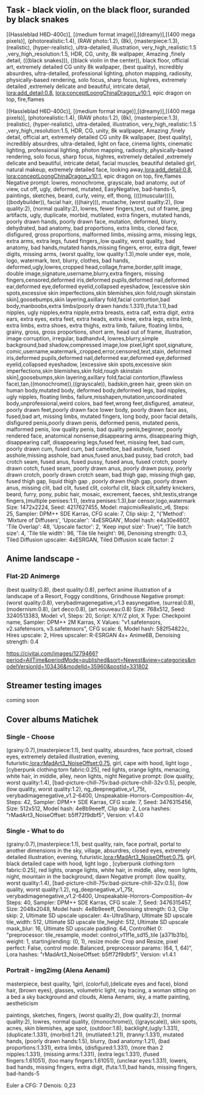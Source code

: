 ## Task - black violin, on the black floor, suranded by black snakes

[(Hassleblad H6D-400c)], [(medium format image)],[(dreamy)],[(400 mega pixels)], (photorealistic:1.4), (RAW photo:1.2), (8k), (masterpiece:1.3), (realistic), (hyper-realistic), ultra-detailed, illustration, very_high_realistic:1.5 ,very_high_resolution:1.5, HDR, CG, unity, 8k wallpaper, Amazing ,finely detail, (((black snakes))), ((black violin in the center)), black floor, official art, extremely detailed CG unity 8k wallpaper, (best quality), incredibly absurdres, ultra-detailed, professional lighting, photon mapping, radiosity, physically-based rendering, solo focus, sharp focus, highres, extremely detailed ,extremely delicate and beautiful, intricate detail, <lora:add_detail:0.8>,  <lora:conceptLoongChinaDragon_v10:1>, epic dragon on top, fire,flames


[(Hassleblad H6D-400c)], [(medium format image)],[(dreamy)],[(400 mega pixels)], (photorealistic:1.4), (RAW photo:1.2), (8k), (masterpiece:1.3), (realistic), (hyper-realistic), ultra-detailed, illustration, very_high_realistic:1.5 ,very_high_resolution:1.5, HDR, CG, unity, 8k wallpaper, Amazing ,finely detail, official art, extremely detailed CG unity 8k wallpaper, (best quality), incredibly absurdres, ultra-detailed, light on face, cinema lights, cinematic lighting, professional lighting, photon mapping, radiosity, physically-based rendering, solo focus, sharp focus, highres, extremely detailed ,extremely delicate and beautiful, intricate detail, facial muscles, beautiful detailed girl, natural makeup, extremely detailed face, looking away,<lora:add_detail:0.8>,  <lora:conceptLoongChinaDragon_v10:1>, epic dragon on top, fire,flames
Negative prompt: lowres, monochrome, grayscale, bad anatomy, out of view, cut off, ugly, deformed, mutated, EasyNegative, bad-hands-5, paintings, sketches, beard, curly, veiny, elf, thong, ((((muscular)))), ((bodybuilder)), facial hair, (((hairy))), mustache, (worst quality:2), (low quality:2), (normal quality:2), lowres, fewer fingers,text, out of frame, jpeg artifacts, ugly, duplicate, morbid, mutilated, extra fingers, mutated hands, poorly drawn hands, poorly drawn face, mutation, deformed, blurry, dehydrated, bad anatomy, bad proportions, extra limbs, cloned face, disfigured, gross proportions, malformed limbs, missing arms, missing legs, extra arms, extra legs, fused fingers,,low quality, worst quality, bad anatomy, bad hands,mutated hands,missing fingers, error, extra digit, fewer digits, missing arms, (worst quality, low quality:1.3),mole under eye, mole, logo, watermark, text, blurry, clothes, bad hands, deformed,ugly,lowres,cropped head,collage,frame,border,split image, double image,signature,username,blurry,extra fingers, missing fingers,censored,deformed iris,deformed pupils,deformed nail,deformed ear,deformed eye,deformed eyelid,collapsed eyeshadow, [excessive skin spots,excessive skin imperfections,skin blemishes,skin fold,rough skinstain skin],goosebumps,skin layering,axillary fold,facial contortion,bad body,manboobs,extra limbs(poorly drawn hands:1.331),(futa:1.1),bad nipples, ugly nipples,extra nipple,extra breasts, extra calf, extra digit, extra ears, extra eyes, extra feet, extra heads, extra knee, extra legs, extra limb, extra limbs, extra shoes, extra thighs, extra limb, failure, floating limbs, grainy, gross, gross proportions, short arm, head out of frame, illustration, image corruption, irregular, badhandv4, lowres,blurry,simple background,bad shadow,compressed image,low pixel,light spot,signature, comic,username,watermark,,cropped,error,censored,text,stain, deformed iris,deformed pupils,deformed nail,deformed ear,deformed eye,deformed eyelid,collapsed eyeshadow, [excessive skin spots,excessive skin imperfections,skin blemishes,skin fold,rough skinstain skin],goosebumps,skin layering,axillary fold,facial contortion,(flawless face),tan,((monochrome)),((grayscale)), badskin,green hair, green skin on human body,mutated body, deformed body,deformed legs, bad nipples, ugly nipples, floating limbs, failure,misshapen,mutation,uncoordinated body,unprofessional,weird colors, bad feet,wrong feet,disfigured, amateur, poorly drawn feet,poorly drawn face lower body, poorly drawn face ass, fused,bad art, missing limbs, mutated fingers, long body, poor facial details, disfigured penis,poorly drawn penis, deformed penis, mutated penis, malformed penis, low quality penis, bad quality penis,beginner, poorly rendered face, anatomical nonsense,disappearing arms, disappearing thigh, disappearing calf, disappearing legs,fused feet, missing feet, bad cum, poorly drawn cum, fused cum, bad cameltoe, bad asshole, fused asshole,missing asshole, bad anus,fused anus,bad pussy, bad crotch, bad crotch seam, fused anus, fused pussy, fused anus, fused crotch, poorly drawn cotch, fused seam, poorly drawn anus, poorly drawn pussy, poorly drawn crotch, poorly drawn crotch seam, bad thigh gap, missing thigh gap, fused thigh gap, liquid thigh gap , poorly drawn thigh gap, poorly drawn anus, missing clit, bad clit, fused clit, colorful clit, black clit,safety knickers, beard, furry, pony, pubic hair, mosaic, excrement, faeces, shit,testis,strange fingers,(multiple penises:1.1), (extra penises:1.3),bar censor,logo,watermark
Size: 1472x2224, Seed: 4217627455, Model: majicmixRealistic_v6, Steps: 25, Sampler: DPM++ SDE Karras, CFG scale: 7, Clip skip: 2, "{'Method': 'Mixture of Diffusers', 'Upscaler': '4xESRGAN', Model hash: e4a30e4607, 'Tile Overlap': 48, 'Upscale factor': 2, 'Keep input size': True}", 'Tile batch size': 4, 'Tile tile width': 96, 'Tile tile height': 96, Denoising strength: 0.3, Tiled Diffusion upscaler: 4xESRGAN, Tiled Diffusion scale factor: 2



## Anime landscape - 

### Flat-2D Animerge

(best quality:0.8), (best quality:0.8), perfect anime illustration of a landscape of a Resort, Foggy conditions, Grindhouse
Negative prompt: (worst quality:0.8), verybadimagenegative_v1.3 easynegative, (surreal:0.8), (modernism:0.8), (art deco:0.8), (art nouveau:0.8)
Size: 768x512, Seed: 3240513383, Model: v1, Steps: 20, Script: X/Y/Z plot, X Type: Checkpoint name, Sampler: DPM++ 2M Karras, X Values: "v1.safetensors, v2.safetensors, v3.safetensors", CFG scale: 6, Model hash: 582f54822c, Hires upscale: 2, Hires upscaler: R-ESRGAN 4x+ Anime6B, Denoising strength: 0.4

https://civitai.com/images/1279466?period=AllTime&periodMode=published&sort=Newest&view=categories&modelVersionId=103436&modelId=35960&postId=331802


## Streamer testing images

coming soon


## Cover albums Matichek

### Single - Choose

(grainy:0.7),(masterpiece:1.1), best quality, absurdres, face portrait, closed eyes, extremely detailed illustration, evening, futuristic,<lora:rMadArt3_NoiseOffset:0.75>,
girl, cape with hood, light logo , [cyberpunk clothing:torn fabric:0.25], red lights, orange lights, menacing, white hair, in middle,
alley, neon lights, night
Negative prompt: (low quality, worst quality:1.4), [bad-picture-chill-75v:bad-picture-chill-32v:0.5], people, (low quality, worst quality:1.2), ng_deepnegative_v1_75t, verybadimagenegative_v1.2-6400, Unspeakable-Horrors-Composition-4v,
Steps: 42, Sampler: DPM++ SDE Karras, CFG scale: 7, Seed: 3476315456, Size: 512x512, Model hash: 4e8b9eeeff, Clip skip: 2, Lora hashes: "rMadArt3_NoiseOffset: b5ff72f9dbf5", Version: v1.4.0

### Single - What to do

(grainy:0.7),(masterpiece:1.1), best quality, rain,  face portrait, portal to another dimensions in the sky, village, absurdres, closed eyes, extremely detailed illustration, evening, futuristic,<lora:rMadArt3_NoiseOffset:0.75>, girl, black detailed cape with hood, light logo , [cyberpunk clothing:torn fabric:0.25], red lights, orange lights, white hair, in middle, alley, neon lights, night, mountain in the background, dawn
Negative prompt: (low quality, worst quality:1.4), [bad-picture-chill-75v:bad-picture-chill-32v:0.5], (low quality, worst quality:1.2), ng_deepnegative_v1_75t, verybadimagenegative_v1.2-6400, Unspeakable-Horrors-Composition-4v
Steps: 40, Sampler: DPM++ SDE Karras, CFG scale: 7, Seed: 3476315457, Size: 2048x2048, Model hash: 4e8b9eeeff, Denoising strength: 0.3, Clip skip: 2, Ultimate SD upscale upscaler: 4x-UltraSharp, Ultimate SD upscale tile_width: 512, Ultimate SD upscale tile_height: 512, Ultimate SD upscale mask_blur: 16, Ultimate SD upscale padding: 64, ControlNet 0: "preprocessor: tile_resample, model: control_v11f1e_sd15_tile [a371b31b], weight: 1, starting/ending: (0, 1), resize mode: Crop and Resize, pixel perfect: False, control mode: Balanced, preprocessor params: (64, 1, 64)", Lora hashes: "rMadArt3_NoiseOffset: b5ff72f9dbf5", Version: v1.4.1


### Portrait - img2img (Alena Aenami)

masterpiece, best quality, 1girl, (colorful),(delicate eyes and face), blond hair, (brown eyes), glasses, volumetric light, ray tracing, a woman sitting on a bed a sky background and clouds, Alena Aenami, sky, a matte painting, aestheticism

paintings, sketches, fingers, (worst quality:2), (low quality:2), (normal quality:2), lowres, normal quality, ((monochrome)), ((grayscale)), skin spots, acnes, skin blemishes, age spot, (outdoor:1.6), backlight,(ugly:1.331), (duplicate:1.331), (morbid:1.21), (mutilated:1.21), (tranny:1.331), mutated hands, (poorly drawn hands:1.5), blurry, (bad anatomy:1.21), (bad proportions:1.331), extra limbs, (disfigured:1.331), (more than 2 nipples:1.331), (missing arms:1.331), (extra legs:1.331), (fused fingers:1.61051), (too many fingers:1.61051), (unclear eyes:1.331), lowers, bad hands, missing fingers, extra digit, (futa:1.1),bad hands, missing fingers, bad-hands-5


Euler a
CFG: 7
Denois: 0,23